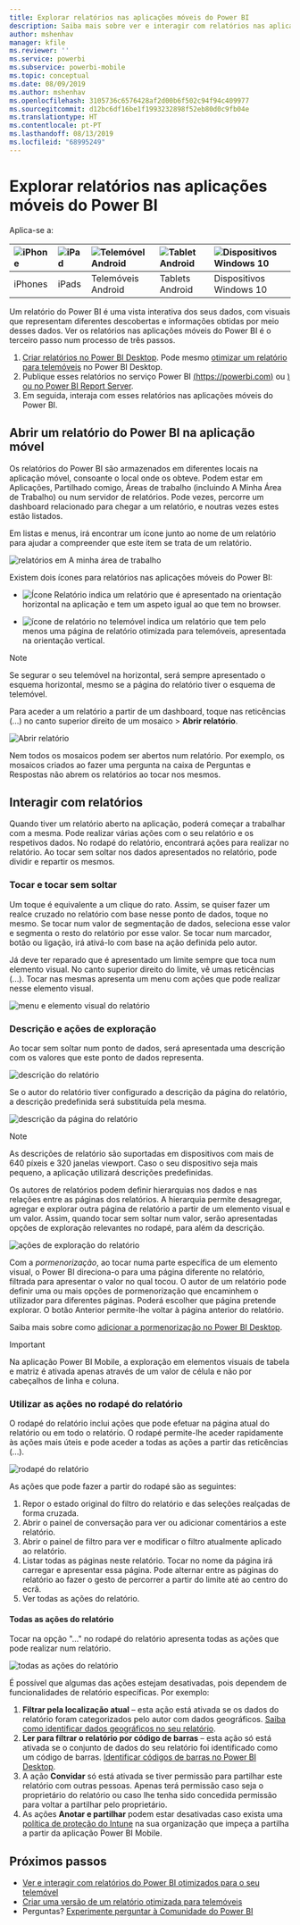```yaml
---
title: Explorar relatórios nas aplicações móveis do Power BI
description: Saiba mais sobre ver e interagir com relatórios nas aplicações móveis do Power BI no seu telemóvel ou tablet. Pode criar relatórios no serviço Power BI ou no Power BI Desktop e, em seguida, interagir com os mesmos nas aplicações móveis.
author: mshenhav
manager: kfile
ms.reviewer: ''
ms.service: powerbi
ms.subservice: powerbi-mobile
ms.topic: conceptual
ms.date: 08/09/2019
ms.author: mshenhav
ms.openlocfilehash: 3105736c6576428af2d00b6f502c94f94c409977
ms.sourcegitcommit: d12bc6df16be1f1993232898f52eb80d0c9fb04e
ms.translationtype: HT
ms.contentlocale: pt-PT
ms.lasthandoff: 08/13/2019
ms.locfileid: "68995249"
---
```

# <a name="explore-reports-in-the-power-bi-mobile-apps"></a>Explorar relatórios nas aplicações móveis do Power BI
Aplica-se a:

| ![iPhone](././media/mobile-reports-in-the-mobile-apps/ios-logo-40-px.png) | ![iPad](././media/mobile-reports-in-the-mobile-apps/ios-logo-40-px.png) | ![Telemóvel Android](././media/mobile-reports-in-the-mobile-apps/android-logo-40-px.png) | ![Tablet Android](././media/mobile-reports-in-the-mobile-apps/android-logo-40-px.png) | ![Dispositivos Windows 10](./media/mobile-reports-in-the-mobile-apps/win-10-logo-40-px.png) |
|:--- |:--- |:--- |:--- |:--- |
| iPhones |iPads |Telemóveis Android |Tablets Android |Dispositivos Windows 10 |

Um relatório do Power BI é uma vista interativa dos seus dados, com visuais que representam diferentes descobertas e informações obtidas por meio desses dados. Ver os relatórios nas aplicações móveis do Power BI é o terceiro passo num processo de três passos.

1. [Criar relatórios no Power BI Desktop](../../desktop-report-view.md). Pode mesmo [otimizar um relatório para telemóveis](mobile-apps-view-phone-report.md) no Power BI Desktop. 
2. Publique esses relatórios no serviço Power BI [(https://powerbi.com)](https://powerbi.com) ou [) ou no Power BI Report Server](../../report-server/get-started.md).  
3. Em seguida, interaja com esses relatórios nas aplicações móveis do Power BI.

## <a name="open-a-power-bi-report-in-the-mobile-app"></a>Abrir um relatório do Power BI na aplicação móvel
Os relatórios do Power BI são armazenados em diferentes locais na aplicação móvel, consoante o local onde os obteve. Podem estar em Aplicações, Partilhado comigo, Áreas de trabalho (incluindo A Minha Área de Trabalho) ou num servidor de relatórios. Pode vezes, percorre um dashboard relacionado para chegar a um relatório, e noutras vezes estes estão listados.

Em listas e menus, irá encontrar um ícone junto ao nome de um relatório para ajudar a compreender que este item se trata de um relatório. 

![relatórios em A minha área de trabalho](./media/mobile-reports-in-the-mobile-apps/reports-my-workspace.png) 

Existem dois ícones para relatórios nas aplicações móveis do Power BI:

* ![Ícone Relatório](./media/mobile-reports-in-the-mobile-apps/report-default-icon.png) indica um relatório que é apresentado na orientação horizontal na aplicação e tem um aspeto igual ao que tem no browser.

* ![ícone de relatório no telemóvel](./media/mobile-reports-in-the-mobile-apps/report-phone-icon.png) indica um relatório que tem pelo menos uma página de relatório otimizada para telemóveis, apresentada na orientação vertical. 

> [!NOTE]
> Se segurar o seu telemóvel na horizontal, será sempre apresentado o esquema horizontal, mesmo se a página do relatório tiver o esquema de telemóvel. 

Para aceder a um relatório a partir de um dashboard, toque nas reticências (...) no canto superior direito de um mosaico > **Abrir relatório**.
  
  ![Abrir relatório](./media/mobile-reports-in-the-mobile-apps/power-bi-android-open-report-tile.png)
  
  Nem todos os mosaicos podem ser abertos num relatório. Por exemplo, os mosaicos criados ao fazer uma pergunta na caixa de Perguntas e Respostas não abrem os relatórios ao tocar nos mesmos. 
  
## <a name="interacting-with-reports"></a>Interagir com relatórios
Quando tiver um relatório aberto na aplicação, poderá começar a trabalhar com a mesma. Pode realizar várias ações com o seu relatório e os respetivos dados. No rodapé do relatório, encontrará ações para realizar no relatório. Ao tocar sem soltar nos dados apresentados no relatório, pode dividir e repartir os mesmos.

### <a name="using-tap-and-long-tap"></a>Tocar e tocar sem soltar
Um toque é equivalente a um clique do rato. Assim, se quiser fazer um realce cruzado no relatório com base nesse ponto de dados, toque no mesmo.
Se tocar num valor de segmentação de dados, seleciona esse valor e segmenta o resto do relatório por esse valor. Se tocar num marcador, botão ou ligação, irá ativá-lo com base na ação definida pelo autor.

Já deve ter reparado que é apresentado um limite sempre que toca num elemento visual. No canto superior direito do limite, vê umas reticências (...). Tocar nas mesmas apresenta um menu com ações que pode realizar nesse elemento visual.

![menu e elemento visual do relatório](./media/mobile-reports-in-the-mobile-apps/report-visual-menu.png)

### <a name="tooltip-and-drill-actions"></a>Descrição e ações de exploração

Ao tocar sem soltar num ponto de dados, será apresentada uma descrição com os valores que este ponto de dados representa. 

![descrição do relatório](./media/mobile-reports-in-the-mobile-apps/report-tooltip.png)

Se o autor do relatório tiver configurado a descrição da página do relatório, a descrição predefinida será substituída pela mesma.

![descrição da página do relatório](./media/mobile-reports-in-the-mobile-apps/report-page-tooltip.png)

> [!NOTE]
> As descrições de relatório são suportadas em dispositivos com mais de 640 píxeis e 320 janelas viewport. Caso o seu dispositivo seja mais pequeno, a aplicação utilizará descrições predefinidas.

Os autores de relatórios podem definir hierarquias nos dados e nas relações entre as páginas dos relatórios. A hierarquia permite desagregar, agregar e explorar outra página de relatório a partir de um elemento visual e um valor. Assim, quando tocar sem soltar num valor, serão apresentadas opções de exploração relevantes no rodapé, para além da descrição. 

![ações de exploração do relatório](./media/mobile-reports-in-the-mobile-apps/report-drill-actions.png)

Com a *pormenorização*, ao tocar numa parte específica de um elemento visual, o Power BI direciona-o para uma página diferente no relatório, filtrada para apresentar o valor no qual tocou. O autor de um relatório pode definir uma ou mais opções de pormenorização que encaminhem o utilizador para diferentes páginas. Poderá escolher que página pretende explorar. O botão Anterior permite-lhe voltar à página anterior do relatório.

Saiba mais sobre como [adicionar a pormenorização no Power BI Desktop](../../desktop-drillthrough.md).
   
   > [!IMPORTANT]
   > Na aplicação Power BI Mobile, a exploração em elementos visuais de tabela e matriz é ativada apenas através de um valor de célula e não por cabeçalhos de linha e coluna.
   
   
   
### <a name="using-the-actions-in-the-report-footer"></a>Utilizar as ações no rodapé do relatório
O rodapé do relatório inclui ações que pode efetuar na página atual do relatório ou em todo o relatório. O rodapé permite-lhe aceder rapidamente às ações mais úteis e pode aceder a todas as ações a partir das reticências (...).

![rodapé do relatório](./media/mobile-reports-in-the-mobile-apps/report-footer.png)

As ações que pode fazer a partir do rodapé são as seguintes:
1) Repor o estado original do filtro do relatório e das seleções realçadas de forma cruzada.
2) Abrir o painel de conversação para ver ou adicionar comentários a este relatório.
3) Abrir o painel de filtro para ver e modificar o filtro atualmente aplicado ao relatório.
4) Listar todas as páginas neste relatório. Tocar no nome da página irá carregar e apresentar essa página.
Pode alternar entre as páginas do relatório ao fazer o gesto de percorrer a partir do limite até ao centro do ecrã.
5) Ver todas as ações do relatório.

#### <a name="all-report-actions"></a>Todas as ações do relatório
Tocar na opção "..." no rodapé do relatório apresenta todas as ações que pode realizar num relatório. 

![todas as ações do relatório](./media/mobile-reports-in-the-mobile-apps/report-all-actions.png)

É possível que algumas das ações estejam desativadas, pois dependem de funcionalidades de relatório específicas.
Por exemplo:
1) **Filtrar pela localização atual** – esta ação está ativada se os dados do relatório foram categorizados pelo autor com dados geográficos. [Saiba como identificar dados geográficos no seu relatório](https://docs.microsoft.com/power-bi/desktop-mobile-geofiltering).
2) **Ler para filtrar o relatório por código de barras** – esta ação só está ativada se o conjunto de dados do seu relatório foi identificado como um código de barras. [Identificar códigos de barras no Power BI Desktop](https://docs.microsoft.com/power-bi/desktop-mobile-barcodes). 
3) A ação **Convidar** só está ativada se tiver permissão para partilhar este relatório com outras pessoas. Apenas terá permissão caso seja o proprietário do relatório ou caso lhe tenha sido concedida permissão para voltar a partilhar pelo proprietário.
4) As ações **Anotar e partilhar** podem estar desativadas caso exista uma [política de proteção do Intune](https://docs.microsoft.com/intune/app-protection-policies) na sua organização que impeça a partilha a partir da aplicação Power BI Mobile. 

## <a name="next-steps"></a>Próximos passos
* [Ver e interagir com relatórios do Power BI otimizados para o seu telemóvel](mobile-apps-view-phone-report.md)
* [Criar uma versão de um relatório otimizada para telemóveis](../../desktop-create-phone-report.md)
* Perguntas? [Experimente perguntar à Comunidade do Power BI](http://community.powerbi.com/)

